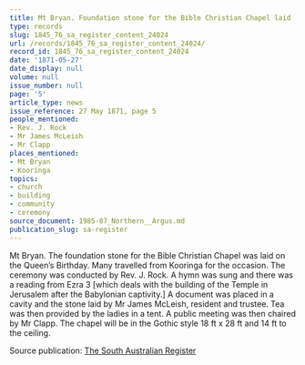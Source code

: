 ```yaml
---
title: Mt Bryan. Foundation stone for the Bible Christian Chapel laid
type: records
slug: 1845_76_sa_register_content_24024
url: /records/1845_76_sa_register_content_24024/
record_id: 1845_76_sa_register_content_24024
date: '1871-05-27'
date_display: null
volume: null
issue_number: null
page: '5'
article_type: news
issue_reference: 27 May 1871, page 5
people_mentioned:
- Rev. J. Rock
- Mr James McLeish
- Mr Clapp
places_mentioned:
- Mt Bryan
- Kooringa
topics:
- church
- building
- community
- ceremony
source_document: 1985-87_Northern__Argus.md
publication_slug: sa-register
---
```


Mt Bryan.  The foundation stone for the Bible Christian Chapel was laid on the Queen’s Birthday.  Many travelled from Kooringa for the occasion.  The ceremony was conducted by Rev. J. Rock.  A hymn was sung and there was a reading from Ezra 3 [which deals with the building of the Temple in Jerusalem after the Babylonian captivity.]  A document was placed in a cavity and the stone laid by Mr James McLeish, resident and trustee.  Tea was then provided by the ladies in a tent.  A public meeting was then chaired by Mr Clapp.  The chapel will be in the Gothic style 18 ft x 28 ft and 14 ft to the ceiling.

Source publication: [The South Australian Register](/publications/sa-register/)
